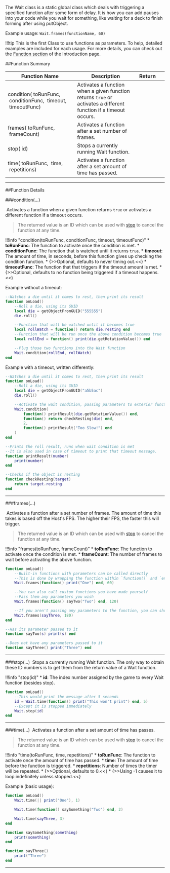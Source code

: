 The Wait class is a static global class which deals with triggering a specified function after some form of delay. It is how you can add pauses into your code while you wait for something, like waiting for a deck to finish forming after using putObject.

Example usage: `Wait.frames(functionName, 60)`

!!!tip
    This is the first Class to use functions as parameters. To help, detailed examples are included for each usage. For more details, you can check out the [Function section](types.md#function) of the Introduction page.

##Function Summary

Function Name | Description | Return | &nbsp;
-- | -- | -- | --
condition([<span class="tag fun"></span>](types.md#function)&nbsp;toRunFunc, [<span class="tag fun"></span>](types.md#function)&nbsp;conditionFunc, [<span class="tag flo"></span>](types.md)&nbsp;timeout, [<span class="tag fun"></span>](types.md#function)&nbsp;timeoutFunc) | Activates a function when a given function returns `true` or activates a different function if a timeout occurs. | [<span class="ret int"></span>](types.md) | [<span class="i"></span>](#condition)
frames([<span class="tag fun"></span>](types.md#function)&nbsp;toRunFunc, [<span class="tag int"></span>](types.md)&nbsp;frameCount) | Activates a function after a set number of frames. | [<span class="ret int"></span>](types.md) | [<span class="i"></span>](#frames)
stop([<span class="tag int"></span>](types.md)&nbsp;id) | Stops a currently running Wait function. | [<span class="ret boo"></span>](types.md) | [<span class="i"></span>](#stop)
time([<span class="tag fun"></span>](types.md#function)&nbsp;toRunFunc, [<span class="tag flo"></span>](types.md)&nbsp;time, [<span class="tag int"></span>](types.md)&nbsp;repetitions) | Activates a function after a set amount of time has passed. | [<span class="ret int"></span>](types.md) | [<span class="i"></span>](#time)

---

##Function Details

###condition(...)

[<span class="ret int"></span>](types.md)&nbsp;Activates a function when a given function returns `true` or activates a different function if a timeout occurs.

> The returned value is an ID which can be used with [stop](#stop) to cancel the function at any time.

!!!info "condition(toRunFunc, conditionFunc, timeout, timeoutFunc)"
    * [<span class="tag fun"></span>](types.md#function) **toRunFunc**: The function to activate once the condition is met.
    * [<span class="tag fun"></span>](types.md#function) **conditionFunc**: The function that is watched until it returns `true`.
    * [<span class="tag flo"></span>](types.md) **timeout**: The amount of time, in seconds, before this function gives up checking the condition function.
        * {>>Optional, defaults to never timing out.<<}
    * [<span class="tag fun"></span>](types.md#function) **timeoutFunc**: The function that that triggers if the timeout amount is met.
        * {>>Optional, defaults to no function being triggered if a timeout happens.<<}

Example without a timeout:
``` Lua
--Watches a die until it comes to rest, then print its result
function onLoad()
    --Roll a die, using its GUID
    local die = getObjectFromGUID("555555")
    die.roll()

    --Function that will be watched until it becomes true
    local rollWatch = function() return die.resting end
    --Function that will be run once the above condition becomes true
    local rollEnd = function() print(die.getRotationValue()) end

    --Plug those two functions into the Wait function
    Wait.condition(rollEnd, rollWatch)
end
```

Example with a timeout, written differently:
``` Lua
--Watches a die until it comes to rest, then print its result
function onLoad()
    --Roll a die, using its GUID
    local die = getObjectFromGUID("a5b5ac")
    die.roll()

    --Activate the wait condition, passing parameters to exterior functions
    Wait.condition(
        function() printResult(die.getRotationValue()) end,
        function() return checkResting(die) end,
        2,
        function() printResult("Too Slow!") end
    )
end

--Prints the roll result, runs when wait condition is met
--It is also used in case of timeout to print that timeout message.
function printResult(number)
    print(number)
end

--Checks if the object is resting
function checkResting(target)
    return target.resting
end
```


---


###frames(...)

[<span class="ret int"></span>](types.md)&nbsp;Activates a function after a set number of frames. The amount of time this takes is based off the Host's FPS. The higher their FPS, the faster this will trigger.

> The returned value is an ID which can be used with [stop](#stop) to cancel the function at any time.

!!!info "frames(toRunFunc, frameCount)"
    * [<span class="tag fun"></span>](types.md#function) **toRunFunc**: The function to activate once the condition is met.
    * [<span class="tag int"></span>](types.md) **frameCount**: The number of frames to wait before activating the above function.

``` Lua
function onLoad()
	--Built-in functions with parameters can be called directly
	--This is done by wrapping the function within `function()` and `end`
	Wait.frames(function() print("One") end, 60)

	--You can also call custom functions you have made yourself
	--Pass them any parameters you wish
	Wait.frames(function() sayTwo("Two") end, 120)

	--If you aren't passing any parameters to the function, you can shorten it
	Wait.frames(sayThree, 180)
end

--Has its parameter passed to it
function sayTwo(s) print(s) end

--Does not have any parameters passed to it
function sayThree() print("Three") end
```

---


###stop(...)
[<span class="ret boo"></span>](types.md)&nbsp;Stops a currently running Wait function. The only way to obtain these ID numbers is to get them from the return value of a Wait function.

!!!info "stop(id)"
    * [<span class="tag int"></span>](types.md) **id**: The index number assigned by the game to every Wait function (besides stop).

``` Lua
function onLoad()
    --This would print the message after 5 seconds
    id = Wait.time(function() print("This won't print") end, 5)
    --Except it is stopped immediately
    Wait.stop(id)
end
```

---


###time(...)
[<span class="ret int"></span>](types.md)&nbsp;Activates a function after a set amount of time has passes.

> The returned value is an ID which can be used with [stop](#stop) to cancel the function at any time.

!!!info "time(toRunFunc, time, repetitions)"
    * [<span class="tag fun"></span>](types.md#function) **toRunFunc**: The function to activate once the amount of time has passed.
    * [<span class="tag flo"></span>](types.md) **time**: The amount of time before the function is triggered.
    * [<span class="tag int"></span>](types.md) **repetitions**: Number of times the timer will be repeated.
        * {>>Optional, defaults to 0.<<}
        * {>>Using -1 causes it to loop indefinitely unless stopped.<<}

Example (basic usage):
``` Lua
function onLoad()
	Wait.time(|| print("One"), 1)

	Wait.time(function() saySomething("Two") end, 2)

	Wait.time(sayThree, 3)
end

function saySomething(something)
    print(something)
end

function sayThree()
    print("Three")
end
```

---
